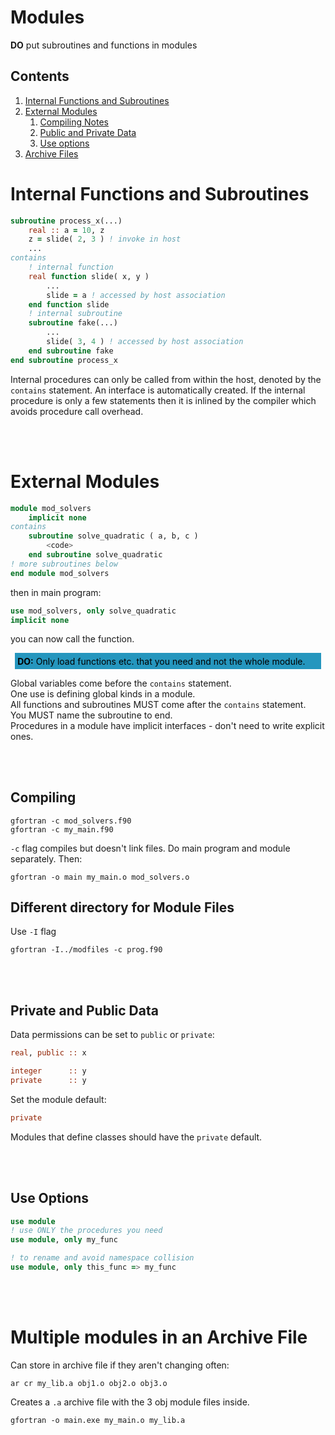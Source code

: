 # Modules

**DO** put subroutines and functions in modules
## Contents

1. [Internal Functions and Subroutines](#1)
2. [External Modules](#2)
    1. [Compiling Notes](#21)
    2. [Public and Private Data](#22)
    3. [Use options](#23)
3. [Archive Files](#3)

<a name="1"></a>
# Internal Functions and Subroutines

````fortran
subroutine process_x(...)
    real :: a = 10, z
    z = slide( 2, 3 ) ! invoke in host 
    ...
contains
    ! internal function
    real function slide( x, y )
        ...
        slide = a ! accessed by host association
    end function slide
    ! internal subroutine
    subroutine fake(...)
        ...
        slide( 3, 4 ) ! accessed by host association
    end subroutine fake
end subroutine process_x
````

Internal procedures can only be called from within the host, denoted by the `contains` statement. An interface is automatically created. If the internal procedure is only a few statements then it is inlined by the compiler which avoids procedure call overhead.

<br></br>
<a name="2"></a>
# External Modules

````fortran
module mod_solvers
    implicit none
contains
    subroutine solve_quadratic ( a, b, c )
        <code>
    end subroutine solve_quadratic
! more subroutines below
end module mod_solvers
````

then in main program:

````fortran
use mod_solvers, only solve_quadratic
implicit none
````
you can now call the function.

<div style="color: black; background-color:rgba(37, 150, 190, 1); text-align:left; vertical-align: middle; padding: .3em; margin: .5em;">
    <strong>DO:</strong>
    Only load functions etc. that you need and not the whole module.
  </div>

Global variables come before the `contains` statement.     
One use is defining global kinds in a module.     
All functions and subroutines MUST come after the `contains` statement.     
You MUST name the subroutine to end.      
Procedures in a module have implicit interfaces - don't need to write explicit ones.

<br></br>
<a name="21"></a>
## Compiling

````
gfortran -c mod_solvers.f90
gfortran -c my_main.f90
````
`-c` flag compiles but doesn't link files. Do main program and module separately. Then:

````
gfortran -o main my_main.o mod_solvers.o
````
## Different directory for Module Files

Use `-I` flag
````
gfortran -I../modfiles -c prog.f90
```` 

<br></br>
<a name="22"></a>
## Private and Public Data

Data permissions can be set to `public` or `private`:

```fortran
real, public :: x

integer      :: y
private      :: y
```

Set the module default:

```fortran
private
```

Modules that define classes should have the `private` default.

<br></br>
<a name="23"></a>
## Use Options

```fortran
use module
! use ONLY the procedures you need
use module, only my_func

! to rename and avoid namespace collision
use module, only this_func => my_func
```

<br></br>
<a name="3"></a>
# Multiple modules in an Archive File

Can store in archive file if they aren't changing often:

`ar cr my_lib.a obj1.o obj2.o obj3.o`

Creates a `.a` archive file with the 3 obj module files inside.

````
gfortran -o main.exe my_main.o my_lib.a
````